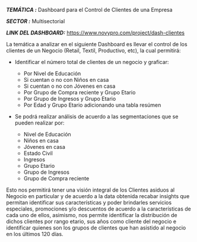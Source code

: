 
***TEMÁTICA :*** Dashboard para el Control de Clientes de una Empresa

***SECTOR :*** Multisectorial

***LINK DEL DASHBOARD:*** https://www.novypro.com/project/dash-clientes

La temática a analizar en el siguiente Dashboard es llevar el control de los clientes de un Negocio (Retail, Textil, Productivo, etc), la cual 
permitirá:
- Identificar el número total de clientes de un negocio y graficar:
  - Por Nivel de Educación
  - Si cuentan o no con Niños en casa
  - Si cuentan o no con Jóvenes en casa
  - Por Grupo de Compra reciente y Grupo Etario
  - Por Grupo de Ingresos y Grupo Etario
  - Por Edad y Grupo Etario adicionando una tabla resúmen

- Se podrá realizar análisis de acuerdo a las segmentaciones que se pueden realizar por:
  - Nivel de Educación
  - Niños en casa
  - Jóvenes en casa
  - Estado Civil
  - Ingresos
  - Grupo Etario
  - Grupo de Ingresos
  - Grupo de Compra reciente

Esto nos permitirá tener una visión integral de los Clientes asiduos al Negocio en particular y de acuerdo a la data obtenida recabar insights que permitan
identificar sus características y poder brindarles servicios especiales, promociones y/o descuentos de acuerdo a la características de cada uno de ellos, asimismo,
nos permite identificar la distribución de dichos clientes por rango etario, sus años como cliente del negocio e identificar quienes son los grupos de clientes que
han asistido al negocio en los últimos 120 días.
